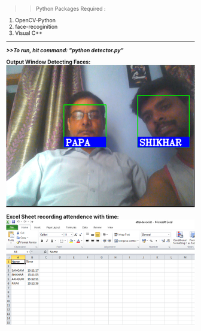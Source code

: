 >>Python Packages Required :
1. OpenCV-Python
2. face-recoginition
3. Visual C++
***

***>>To run, hit command: "python detector.py"***

**Output Window Detecting Faces:** 
![](ForREADME/Output.png)


**Excel Sheet recording attendence with time:**
![](ForREADME/Attendence.png)
